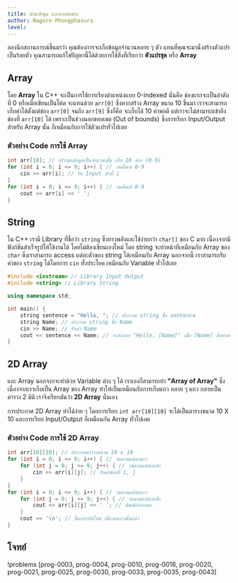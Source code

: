 ```yaml
---
title: ตัวแปรชุด และสายอักขระ
author: Nagorn Phongphasura
level:
---
```


ลองนึกสถานการณ์ขึ้นมาว่า คุณต้องการจะเก็บข้อมูลจำนวนหลาย ๆ ตัว แทนที่คุณจะมานั่งสร้างตัวแปรเป็นร้อยตัว คุณสามารถแก้ไขปัญหานี้ได้ด้วยการใช้สิ่งที่เรียกว่า **ตัวแปรชุด** หรือ **Array**

## Array
โดย **Array** ใน C++ จะเป็นการใช้การเรียงตำแหน่งแบบ 0-indexed นั่นคือ ช่องแรกจะเป็นลำดับที่ 0 หรือเมื่อเขียนเป็นโค้ด จะแทนด้วย `arr[0]` ซึ่งหากสร้าง Array ขนาด $10$ ขึ้นมา เราจะสามารถเก็บค่าได้ตั้งแต่ช่อง `arr[0]` จนถึง `arr[9]` ซึ่งก็คือ จะเก็บได้ $10$ ค่าพอดี แต่เราจะไม่สามารถเข้าถึงช่องที่ `arr[10]` ได้ เพราะเป็นช่วงนอกขอบเขต (Out of bounds)
ซึ่งการเรียก Input/Output สำหรับ Array นั้น ก็เหมือนกับการใช้ตัวแปรทั่วไปเลย
### ตัวอย่าง Code การใช้ Array
```cpp
int arr[10]; // สร้างชุดข้อมูลเป็นจำนวนเต็ม เก็บ 10 ช่อง (0-9)
for (int i = 0; i <= 9; i++) { // วนตั้งแต่ 0-9
    cin >> arr[i]; // รับ Input ตัวที่ i
}
for (int i = 0; i <= 9; i++) { // วนตั้งแต่ 0-9
    cout << arr[i] << ' ';
}
```
## String

ใน C++ เรามี Library ที่ชื่อว่า `string` ซึ่งทรงพลังและใช้ง่ายกว่า `char[]` ของ C มาก เนื่องจากมีฟังก์ชันสำเร็จรูปให้ใช้งานได้ โดยไม่ต้องเขียนเองใหม่ โดย string จะทำหน้าที่เหมือนกับ Array ของ `char` ซึ่งเราสามารถ access แต่ละตัวของ string ได้เหมือนกับ Array นอกจากนี้ เราสามารถรับค่าของ `string` ได้โดยการ `cin` ทั้งประโยค เหมือนกับ Variable ทั่วไปเลย

```cpp
#include <iostream> // Library Input Output
#include <string> // Library String

using namespace std;

int main() {
    string sentence = "Hello, "; // ประกาศ string ชื่อ sentence
    string Name; // ประกาศ string ชื่อ Name
    cin >> Name; // รับค่า Name
    cout << sentence << Name; // จะส่งออก "Hello, [Name]" เมื่อ [Name] คือค่าของ Name ที่รับเข้ามา
}
```

## 2D Array
และ Array นอกจากจะทำด้วย Variable ต่าง ๆ ได้ เราเองก็สามารถทำ **"Array of Array"** ซึ่งเนื่องจากเราเก็บเป็น Array ของ Array ทำให้เป็นเหมือนกับการเก็บแถว หลาย ๆ แถว กลายเป็นตาราง 2 มิติ เราจึงเรียกมันว่า **2D Array** นั่นเอง

การประกาศ 2D Array ทำได้ง่าย ๆ โดยการเรียก `int arr[10][10]` จะได้เป็นตารางขนาด $10$ X $10$
และการเรียก Input/Output ก็เหมือนกัน Array ทั่วไปเลย
### ตัวอย่าง Code การใช้ 2D Array
```cpp
int arr[10][10]; // ประกาศตารางขนาด 10 x 10
for (int i = 0; i <= 9; i++) { // วนตามแต่ละแถว
    for (int j = 0; j <= 9; j++) { // วนตามแต่ละหลัก
        cin >> arr[i][j]; // รับค่าช่องที่ i, j
    }
}
for (int i = 0; i <= 9; i++) { // วนตามแต่ละแถว
    for (int j = 0; j <= 9; j++) { // วนตามแต่ละหลัก
        cout << arr[i][j] << ' '; // พิมพ์ค่าออกมา
    }
    cout << '\n'; // ขึ้นบรรทัดใหม่ เมื่อจบแถวนั้นแล้ว
}
```

## โจทย์
!problems [prog-0003, prog-0004, prog-0010, prog-0016, prog-0020, prog-0021, prog-0025, prog-0030, prog-0033, prog-0035, prog-0043]
